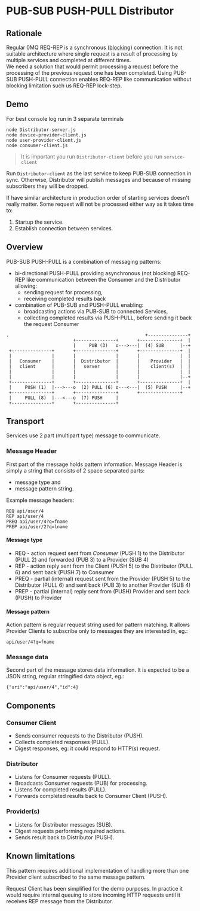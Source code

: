 # PUB-SUB PUSH-PULL Distributor

## Rationale

Regular 0MQ REQ-REP is a synchronous ([blocking][b1]) connection.
It is not suitable architecture where single request is a result of processing by multiple
services and completed at different times.  
We need a solution that would permit processing a request before the processing
of the previous request one has been completed.  Using PUB-SUB PUSH-PULL
connection enables REQ-REP like communication without  blocking limitation such
us REQ-REP lock-step.

[b1]: http://zguide.zeromq.org/page:all#Ask-and-Ye-Shall-Receive

## Demo

For best console log run in 3 separate terminals
```
node Distributor-server.js
node device-provider-client.js
node user-provider-client.js
node consumer-client.js
```

> It is important you run `Distributor-client` before you run `service-client`

Run `Distributor-client` as the last service to keep PUB-SUB connection in sync.
Otherwise, Distributor will publish messages and because of missing subscribers they will be dropped.

If have similar architecture in production order of starting services doesn't really matter.
Some request will not be processed either way as it takes time to:
1. Startup the service.
2. Establish connection between services.

## Overview

PUB-SUB PUSH-PULL is a combination of messaging patterns:
* bi-directional PUSH-PULL providing asynchronous (not blocking) REQ-REP like
communication between the Consumer and the Distributor allowing:
  * sending request for processing,
  * receiving completed results back
* combination of PUB-SUB and PUSH-PULL enabling:
  * broadcasting actions via PUB-SUB to connected Services,
  * collecting completed results via PUSH-PULL, before sending it back
  the request Consumer

```
.                                                   +---------------+
                         +---------------+       +---------------+  |
                         |     PUB (3)   o--->---|  (4) SUB      |--+
 +---------------+       +---------------+       +---------------+  |
 |               |       |               |       |               |  |
 |   Consumer    |       |  Distributor  |       |    Provider   |  |
 |   client      |       |   server      |       |    client(s)  |  |
 |               |       |               |       |               |  |
 |               |       |               |       |               |--+
 +---------------+       +---------------+       +---------------+  |
 |     PUSH (1)  |--->---o  (2) PULL (6) o---<---|  (5) PUSH     |--+
 +---------------+       +---------------+       +---------------+
 |     PULL (8)  |---<---o  (7) PUSH     |
 +---------------+       +---------------+

```

## Transport

Services use 2 part (multipart type) message to communicate.

### Message Header

First part of the message holds pattern information.
Message Header is simply a string that consists of 2 space separated parts:
* message type and
* message pattern string.

Example message headers:
```
REQ api/user/4
REP api/user/4
PREQ api/user/4?q=fname
PREP api/user/2?q=lname
```

#### Message type

* REQ - action request sent from *Consumer* (PUSH 1) to the Distributor (PULL 2) and forwarded (PUB 3) to  a Provider (SUB 4)
* REP - action reply sent from the Client (PUSH 5) to the Distributor (PULL 6) and sent back (PUSH 7) to Consumer
* PREQ - partial (internal) request sent from the Provider (PUSH 5) to the Distributor (PULL 6) and sent back (PUB 3) to another Provider (SUB 4)
* PREP - partial (internal) reply sent from (PUSH) Provider and sent back (PUSH) to Provider

#### Message pattern

Action pattern is regular request string used for pattern matching.
It allows Provider Clients to subscribe only to messages they are interested in, eg.:
```
api/user/4?q=fname
```


### Message data

Second part of the message stores data information.
It is expected to be a JSON string, regular stringified data object, eg.:
```
{"uri":"api/user/4","id":4}
```

## Components

### Consumer Client

* Sends consumer requests to the Distributor (PUSH).
* Collects completed responses (PULL).
* Digest responses, eg: it could respond to HTTP(s) request.

### Distributor

* Listens for Consumer requests (PULL).
* Broadcasts Consumer requests (PUB) for processing.
* Listens for completed results (PULL).
* Forwards completed results back to Consumer Client (PUSH).

### Provider(s)

* Listens for Distributor messages (SUB).
* Digest requests performing required actions.
* Sends result back to Distributor (PUSH).

## Known limitations

This pattern requires additional implementation of handling more than one
Provider client subscribed to the same message pattern.

Request Client has been simplified for the demo purposes.
In practice it would require internal queuing to store incoming HTTP requests
until it receives REP message from the Distributor.
